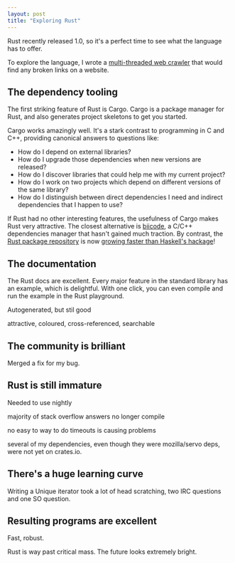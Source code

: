 ```yaml
--- 
layout: post
title: "Exploring Rust"
---
```


Rust recently released 1.0, so it's a perfect time to see what the
language has to offer.

To explore the language, I wrote a
[multi-threaded web crawler](https://github.com/Wilfred/linkdoc) that
would find any broken links on a website.

## The dependency tooling

The first striking feature of Rust is Cargo. Cargo is a package
manager for Rust, and also generates project skeletons to get you started.

Cargo works amazingly well. It's a stark contrast to programming in C
and C++, providing canonical answers to questions like:

* How do I depend on external libraries?
* How do I upgrade those dependencies when new versions are released?
* How do I discover libraries that could help me with my
current project?
* How do I work on two projects which depend on different versions of
the same library?
* How do I distinguish between direct dependencies I need and indirect
dependencies that I happen to use?

If Rust had no other interesting features, the usefulness of Cargo
makes Rust very attractive. The closest alternative is
[biicode](https://www.biicode.com/), a C/C++ dependencies manager that
hasn't gained much traction. By contrast,
the [Rust package repository](https://crates.io/) is now
[growing faster than Haskell's hackage](http://www.modulecounts.com/)!

## The documentation

The Rust docs are excellent. Every major feature in the standard
library has an example, which is delightful. With one click, you can
even compile and run the example in the Rust playground.

Autogenerated, but stil good

attractive, coloured, cross-referenced, searchable

## The community is brilliant

Merged a fix for my bug.

## Rust is still immature

Needed to use nightly

majority of stack overflow answers no longer compile

no easy to way to do timeouts is causing problems

several of my dependencies, even though they were mozilla/servo deps,
were not yet on crates.io.

## There's a huge learning curve

Writing a Unique iterator took a lot of head scratching, two IRC
questions and one SO question.

## Resulting programs are excellent

Fast, robust.

Rust is way past critical mass. The future looks extremely bright.
